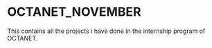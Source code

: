 # OCTANET_NOVEMBER
This contains all the projects i have done in the internship program of OCTANET.
